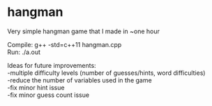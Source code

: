 # hangman
Very simple hangman game that I made in ~one hour

Compile: g++ -std=c++11 hangman.cpp  
Run: ./a.out


Ideas for future improvements:  
-multiple difficulty levels (number of guesses/hints, word difficulties)  
-reduce the number of variables used in the game  
-fix minor hint issue  
-fix minor guess count issue  
